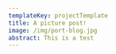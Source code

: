 ```yaml
---
templateKey: projectTemplate
title: A picture post!
image: /img/port-blog.jpg
abstract: This is a test
---
```


